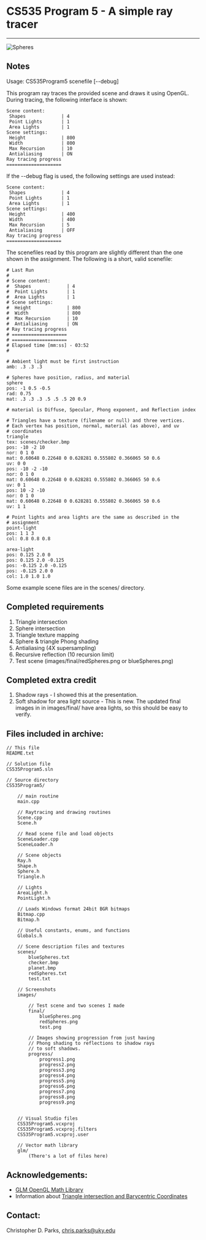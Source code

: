 # CS535 Program 5 - A simple ray tracer
---------------------------------------
![Spheres](CS535Program5/images/final/blueSpheres.png)

## Notes
Usage: CS535Program5 scenefile [--debug]

This program ray traces the provided scene and draws it using OpenGL.
During tracing, the following interface is shown:

	Scene content:
	 Shapes             | 4
	 Point Lights       | 1
	 Area Lights        | 1
	Scene settings:
	 Height             | 800
	 Width              | 800
	 Max Recursion      | 10
	 Antialiasing       | ON
	Ray tracing progress
	====================

If the --debug flag is used, the following settings are used instead:

	Scene content:
	 Shapes             | 4
	 Point Lights       | 1
	 Area Lights        | 1
	Scene settings:
	 Height             | 400
	 Width              | 400
	 Max Recursion      | 5
	 Antialiasing       | OFF
	Ray tracing progress
	====================

The scenefiles read by this program are slightly different than the one
shown in the assignment. The following is a short, valid scenefile:

	# Last Run
	#
	# Scene content:
	#  Shapes             | 4
	#  Point Lights       | 1
	#  Area Lights        | 1
	# Scene settings:
	#  Height             | 800
	#  Width              | 800
	#  Max Recursion      | 10
	#  Antialiasing       | ON
	# Ray tracing progress
	# ====================
	# ====================
	# Elapsed time [mm:ss] - 03:52
	#

	# Ambient light must be first instruction
	amb: .3 .3 .3

	# Spheres have position, radius, and material
	sphere
	pos: -1 0.5 -0.5
	rad: 0.75
	mat: .3 .3 .3 .5 .5 .5 20 0.9

	# material is Diffuse, Specular, Phong exponent, and Reflection index

	# Triangles have a texture (filename or null) and three vertices.
	# Each vertex has position, normal, material (as above), and uv
	# coordinates
	triangle
	tex: scenes/checker.bmp
	pos: -10 -2 10
	nor: 0 1 0
	mat: 0.60648 0.22648 0 0.628281 0.555802 0.366065 50 0.6
	uv: 0 0
	pos: -10 -2 -10
	nor: 0 1 0
	mat: 0.60648 0.22648 0 0.628281 0.555802 0.366065 50 0.6
	uv: 0 1
	pos: 10 -2 -10
	nor: 0 1 0
	mat: 0.60648 0.22648 0 0.628281 0.555802 0.366065 50 0.6
	uv: 1 1

	# Point lights and area lights are the same as described in the
	# assignment
	point-light
	pos: 1 1 3 
	col: 0.8 0.8 0.8

	area-light
	pos: 0.125 2.0 0
	pos: 0.125 2.0 -0.125
	pos: -0.125 2.0 -0.125
	pos: -0.125 2.0 0
	col: 1.0 1.0 1.0
	
Some example scene files are in the scenes/ directory. 

## Completed requirements
1. Triangle intersection
2. Sphere intersection
3. Triangle texture mapping
4. Sphere & triangle Phong shading
5. Antialiasing (4X supersampling)
6. Recursive reflection (10 recursion limit)
7. Test scene (images/final/redSpheres.png or blueSpheres.png)

## Completed extra credit
1. Shadow rays - I showed this at the presentation.
2. Soft shadow for area light source - This is new. The updated final
	images in in images/final/ have area lights, so this should be
	easy to verify.

## Files included in archive:

	// This file
	README.txt

	// Solution file
	CS535Program5.sln

	// Source directory
	CS535Program5/
		
		// main routine
		main.cpp

		// Raytracing and drawing routines
		Scene.cpp
		Scene.h
		
		// Read scene file and load objects
		SceneLoader.cpp
		SceneLoader.h

		// Scene objects
		Ray.h
		Shape.h
		Sphere.h
		Triangle.h
		
		// Lights
		AreaLight.h
		PointLight.h
		
		// Loads Windows format 24bit BGR bitmaps
		Bitmap.cpp
		Bitmap.h
		
		// Useful constants, enums, and functions
		Globals.h
		
		// Scene description files and textures
		scenes/
			blueSpheres.txt
			checker.bmp
			planet.bmp
			redSpheres.txt
			test.txt

		// Screenshots
		images/

			// Test scene and two scenes I made
			final/
				blueSpheres.png
				redSpheres.png
				test.png

			// Images showing progression from just having
			// Phong shading to reflections to shadow rays
			// to soft shadows.
			progress/
				progress1.png
				progress2.png
				progress3.png
				progress4.png
				progress5.png
				progress6.png
				progress7.png
				progress8.png
				progress9.png

		
		// Visual Studio files
		CS535Program5.vcxproj
		CS535Program5.vcxproj.filters
		CS535Program5.vcxproj.user
		
		// Vector math library
		glm/
			(There's a lot of files here)

## Acknowledgements:
* [GLM OpenGL Math Library](http://glm.g-truc.net/)
* Information about [Triangle intersection and Barycentric Coordinates](http://www.cs.washington.edu/education/courses/csep557/10au/lectures/triangle_intersection.pdf)

## Contact:
Christopher D. Parks, chris.parks@uky.edu

